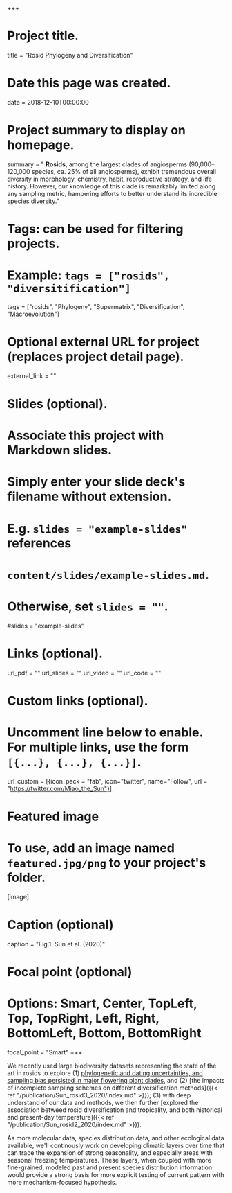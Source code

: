+++
# Project title.
title = "Rosid Phylogeny and Diversification"

# Date this page was created.
date = 2018-12-10T00:00:00

# Project summary to display on homepage.
summary = " **Rosids**, among the largest clades of angiosperms (90,000–120,000 species, ca. 25% of all angiosperms), exhibit tremendous overall diversity in morphology, chemistry, habit, reproductive strategy, and life history. However, our knowledge of this clade is remarkably limited along any sampling metric, hampering efforts to better understand its incredible species diversity."

# Tags: can be used for filtering projects.
# Example: `tags = ["rosids", "diversitification"]`

tags = ["rosids", "Phylogeny", "Supermatrix", "Diversification", "Macroevolution"]

# Optional external URL for project (replaces project detail page).
external_link = ""

# Slides (optional).
#   Associate this project with Markdown slides.
#   Simply enter your slide deck's filename without extension.
#   E.g. `slides = "example-slides"` references 
#   `content/slides/example-slides.md`.
#   Otherwise, set `slides = ""`.
#slides = "example-slides"

# Links (optional).
url_pdf = ""
url_slides = ""
url_video = ""
url_code = ""

# Custom links (optional).
#   Uncomment line below to enable. For multiple links, use the form `[{...}, {...}, {...}]`.
url_custom = [{icon_pack = "fab", icon="twitter", name="Follow", url = "https://twitter.com/Miao_the_Sun"}]

# Featured image
# To use, add an image named `featured.jpg/png` to your project's folder. 
[image]
  # Caption (optional)
  caption = "Fig.1. Sun et al. (2020)"
  
  # Focal point (optional)
  # Options: Smart, Center, TopLeft, Top, TopRight, Left, Right, BottomLeft, Bottom, BottomRight
  focal_point = "Smart"
+++

We recently used large biodiversity datasets representing the state of the art in rosids to explore (1) [phylogenetic and dating uncertainties, and sampling bias persisted in major flowering plant clades](https://www.biorxiv.org/content/10.1101/694950v2), and (2) [the impacts of incomplete sampling schemes on different diversification methods]({{< ref "/publication/Sun_rosid3_2020/index.md" >}}); (3) with deep understand of our data and methods, we then further [explored the association betweed rosid diversification and tropicality, and both historical and present-day temperature]({{< ref "/publication/Sun_rosid2_2020/index.md" >}}).   

As more molecular data, species distribution data, and other ecological data available, we'll continously work on developing climatic layers over time that can trace the expansion of strong seasonality, and especially areas with seasonal freezing temperatures.  These layers, when coupled with more fine-grained, modeled past and present species distribution information would provide a strong basis for more explicit testing of current pattern with more mechanism-focused hypothesis.  
